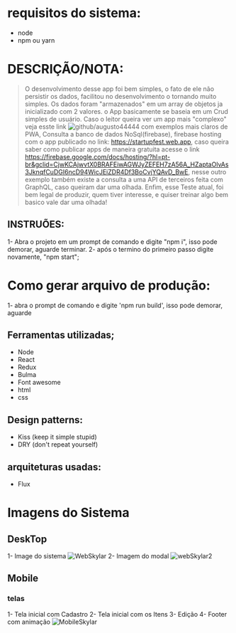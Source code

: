 # requisitos do sistema:
- node
- npm ou yarn
    
# DESCRIÇÃO/NOTA:
> O desenvolvimento desse app foi bem simples, o fato de ele não persistir os dados, facilitou no desenvolvimento o tornando muito simples. Os dados foram "armazenados" em um array de objetos ja inicializado com 2 valores. o App basicamente se baseia em um Crud simples de usuário. Caso o leitor queira ver um app mais "complexo" veja esste link ![github/augusto44444](https://github.com/augusto44444/StartUpFest) com exemplos mais claros de PWA, Consulta a banco de dados NoSql(firebase), firebase hosting com o app publicado no link: https://startupfest.web.app, caso queira saber como publicar apps de maneira gratuita acesse o link https://firebase.google.com/docs/hosting/?hl=pt-br&gclid=CjwKCAjwvtX0BRAFEiwAGWJyZEFEH7zA56A_HZaptaOlvAs3JknqfCuDGI6ncD94WicJEiZDR4Df3BoCvjYQAvD_BwE,  nesse outro exemplo também existe a consulta a uma API de terceiros feita com GraphQL, caso queiram dar uma olhada. Enfim, esse Teste atual, foi bem legal de produzir, quem tiver interesse, e quiser treinar algo bem basico vale dar uma olhada!

## INSTRUÕES:

1- Abra o projeto em um prompt de comando e digite "npm i", isso pode demorar, aguarde terminar.
2- após o termino do primeiro passo digite novamente, "npm start";


# Como gerar arquivo de produção:
1- abra o prompt de comando e digite 'npm run build', isso pode demorar, aguarde

## Ferramentas utilizadas;
- Node
- React
- Redux
- Bulma
- Font awesome
- html
- css


## Design patterns:
- Kiss (keep it simple stupid)
- DRY  (don't repeat yourself)


## arquiteturas usadas:
- Flux


#  Imagens do Sistema
## DeskTop
1- Image do sistema
![WebSkylar](https://user-images.githubusercontent.com/51972795/79298823-a07f4900-7eb8-11ea-9872-185960893d3f.png)
2- Imagem do modal
![webSkylar2](https://user-images.githubusercontent.com/51972795/79298881-cc9aca00-7eb8-11ea-831f-7feccc668625.png)

## Mobile
### telas
1- Tela inicial com Cadastro
2- Tela inicial com os Itens
3- Edição
4- Footer com animação 
![MobileSkylar](https://user-images.githubusercontent.com/51972795/79298909-e63c1180-7eb8-11ea-90ee-b9e5d42a359c.png)
